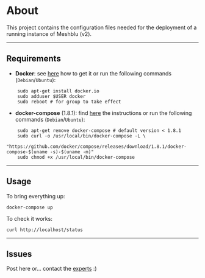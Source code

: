 # About

This project contains the configuration files needed for the deployment of a running instance of Meshblu (v2).

---

## Requirements

- **Docker**: see [here](https://www.docker.com/products/overview) how to get it or run the following commands (`Debian`/`Ubuntu`):

```
	sudo apt-get install docker.io
	sudo adduser $USER docker
	sudo reboot # for group to take effect
```


- **docker-compose** (1.8.1): find [here](https://docs.docker.com/compose/install/) the instructions or run the following commands (`Debian`/`Ubuntu`):

```
	sudo apt-get remove docker-compose # default version < 1.8.1
	sudo curl -o /usr/local/bin/docker-compose -L \
		"https://github.com/docker/compose/releases/download/1.8.1/docker-compose-$(uname -s)-$(uname -m)"
	sudo chmod +x /usr/local/bin/docker-compose
```

---

## Usage

To bring everything up:

	docker-compose up


To check it works:

	curl http://localhost/status


---

## Issues

Post here or... contact the [experts](https://github.com/octoblu) :)
